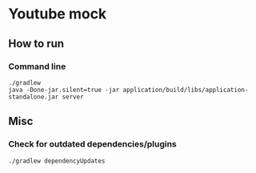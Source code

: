 # Youtube mock

## How to run
### Command line
    ./gradlew
    java -Done-jar.silent=true -jar application/build/libs/application-standalone.jar server

## Misc

### Check for outdated dependencies/plugins
    ./gradlew dependencyUpdates
